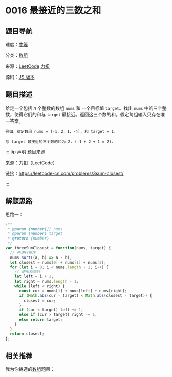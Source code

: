 # 0016 最接近的三数之和



## 题目导航

难度：[中等](/solution/medium/)

分类：[数组](/art/array.html)

来源：[LeetCode](https://leetcode.com/problems/3sum-closest/)  [力扣](https://leetcode-cn.com/problems/3sum-closest/)

源码：[JS 版本](https://github.com/swpuLeo/cattle/blob/master/src/medium/0016-3sum-cloesst.js)





## 题目描述

给定一个包括 *n* 个整数的数组 `nums` 和 一个目标值 `target`。找出 `nums` 中的三个整数，使得它们的和与 `target` 最接近。返回这三个数的和。假定每组输入只存在唯一答案。

```
例如，给定数组 nums = [-1，2，1，-4], 和 target = 1.

与 target 最接近的三个数的和为 2. (-1 + 2 + 1 = 2).
```



::: tip 声明 题目来源

来源：力扣（LeetCode）

链接：https://leetcode-cn.com/problems/3sum-closest/

:::



## 解题思路

思路一：

```js
/**
 * @param {number[]} nums
 * @param {number} target
 * @return {number}
 */
var threeSumClosest = function(nums, target) {
  // 先进行排序
  nums.sort((a, b) => a - b);
  let closest = nums[0] + nums[1] + nums[2];
  for (let i = 0; i < nums.length - 2; i++) {
    // 使用双指针
    let left = i + 1;
    let right = nums.length - 1;
    while (left < right) {
      const cur = nums[i] + nums[left] + nums[right];
      if (Math.abs(cur - target) < Math.abs(closest - target)) {
        closest = cur;
      }
      if (cur < target) left += 1;
      else if (cur > target) right -= 1;
      else return target;
    }
  }
  return closest;
};
```



## 相关推荐

我为你挑选的[数组](/art/array.html)题目：
